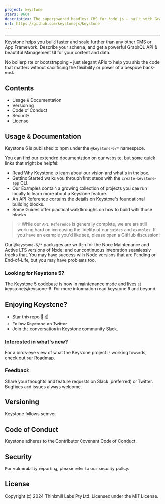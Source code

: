 ```yaml
---
project: keystone
stars: 9668
description: The superpowered headless CMS for Node.js — built with GraphQL and React
url: https://github.com/keystonejs/keystone
---
```


  
  

* * *

  

Keystone helps you build faster and scale further than any other CMS or App Framework. Describe your schema, and get a powerful GraphQL API & beautiful Management UI for your content and data.

No boilerplate or bootstrapping – just elegant APIs to help you ship the code that matters without sacrificing the flexibility or power of a bespoke back-end.

Contents
--------

-   Usage & Documentation
-   Versioning
-   Code of Conduct
-   Security
-   License

Usage & Documentation
---------------------

Keystone 6 is published to npm under the `@keystone-6/*` namespace.

You can find our extended documentation on our website, but some quick links that might be helpful:

-   Read Why Keystone to learn about our vision and what's in the box.
-   Getting Started walks you through first steps with the `create-keystone-app` CLI.
-   Our Examples contain a growing collection of projects you can run locally to learn more about a Keystone feature.
-   An API Reference contains the details on Keystone's foundational building blocks.
-   Some Guides offer practical walkthroughs on how to build with those blocks.

> 💡 While our `API Reference` is generally complete, we are are still working hard on increasing the fidelity of our `guides` and `examples`. If you have an example you'd like see, please open a GitHub discussion!

Our `@keystone-6/*` packages are written for the Node Maintenance and Active LTS versions of Node; and our continuous integration seamlessly tracks that. You may have success with Node versions that are Pending or End-of-Life, but you may have problems too.

### Looking for Keystone 5?

The Keystone 5 codebase is now in maintenance mode and lives at keystonejs/keystone-5. For more information read Keystone 5 and beyond.

Enjoying Keystone?
------------------

-   Star this repo 🌟 ☝️
-   Follow Keystone on Twitter
-   Join the conversation in Keystone community Slack.

### Interested in what's new?

For a birds-eye view of what the Keystone project is working towards, check out our Roadmap.

### Feedback

Share your thoughts and feature requests on Slack (preferred) or Twitter. Bugfixes and issues always welcome.

Versioning
----------

Keystone follows semver.

Code of Conduct
---------------

Keystone adheres to the Contributor Covenant Code of Conduct.

Security
--------

For vulnerability reporting, please refer to our security policy.

License
-------

Copyright (c) 2024 Thinkmill Labs Pty Ltd. Licensed under the MIT License.

